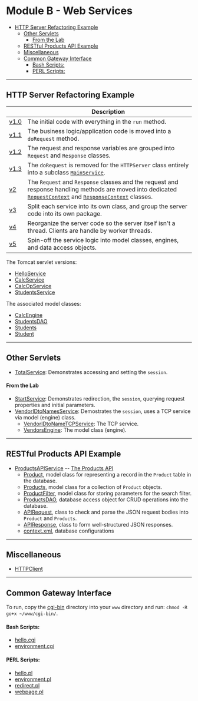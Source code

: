 # Module B - Web Services

- [HTTP Server Refactoring Example](#http-server-refactoring-example)
  - [Other Servlets](#other-servlets)
    - [From the Lab](#from-the-lab)
  - [RESTful Products API Example](#restful-products-api-example)
  - [Miscellaneous](#miscellaneous)
  - [Common Gateway Interface](#common-gateway-interface)
    - [Bash Scripts:](#bash-scripts)
    - [PERL Scripts:](#perl-scripts)

-----
## HTTP Server Refactoring Example

|   | Description
|---|---------------------------------
| [v1.0](src/httpd/v1/HTTPServer0.java) | The initial code with everything in the `run` method.
| [v1.1](src/httpd/v1/HTTPServer1.java) | The business logic/application code is moved into a `doRequest` method.
| [v1.2](src/httpd/v1/HTTPServer2.java) | The request and response variables are grouped into `Request` and `Response` classes.
| [v1.3](src/httpd/v1/HTTPServer3.java) | The `doRequest` is removed for the `HTTPServer` class entirely into a subclass [`MainService`](src/httpd/v1/MainService3.java).
| [v2](src/httpd/v2/) | The `Request` and `Response` classes and the request and response handling methods are moved into dedicated [`RequestContext`](src/httpd/v2/RequestContext.java) and [`ResponseContext`](src/httpd/v2/ResponseContext.java) classes.
| [v3](src/httpd/v3/) | Split each service into its own class, and group the server code into its own package.
| [v4](src/httpd/v4/) | Reorganize the server code so the server itself isn't a thread. Clients are handle by worker threads.
| [v5](src/httpd/v5/) | Spin-off the service logic into model classes, engines, and data access objects.

The Tomcat servlet versions:

- [HelloService](src/services/HelloService.java)
- [CalcService](src/services/CalcService.java)
- [CalcOpService](src/services/CalcOpService.java)
- [StudentsService](src/services/StudentsService.java)

The associated model classes:

- [CalcEngine](src/model/CalcEngine.java)
- [StudentsDAO](src/model/StudentsDAO.java)
- [Students](src/model/Students.java)
- [Student](src/model/Student.java)

-----
## Other Servlets

- [TotalService](src/services/TotalService.java): Demonstrates accessing and setting the `session`.

#### From the Lab

- [StartService](src/services/StartService.java): Demonstrates redirection, the `session`, querying request properties and initial parameters.
- [VendorIDtoNamesService](src/services/VendorIDtoNamesService.java): Demostrates the `session`, uses a TCP service via model (engine) class.
  - [VendorIDtoNameTCPService](src/services/VendorIDtoNameTCPService.java): The TCP service.
  - [VendorsEngine](src/model/VendorsEngine.java): The model class (engine).

-----
## RESTful Products API Example

- [ProductsAPIService](src/api/services/ProductsAPIService.java) -- [The Products API](src/api/README.md)
  - [Product](src/api/model/Product.java),              model class for representing a record in the `Product` table in the database.
  - [Products](src/api/model/Products.java),            model class for a collection of `Product` objects.
  - [ProductFilter](src/api/model/ProductFilter.java),  model class for storing parameters for the search filter.
  - [ProductsDAO](src/api/model/ProductsDAO.java),      database access object for CRUD operations into the database.
  - [APIRequest](src/api/model/APIRequest.java),        class to check and parse the JSON request bodies into `Product` and `Products`.
  - [APIResponse](src/api/model/APIResponse.java),      class to form well-structured JSON responses.
  - [context.xml](WebContent/META-INF/context.xml),     database configurations

-----
## Miscellaneous

- [HTTPClient](src/miscs/HTTPClient.java)

-----
## Common Gateway Interface

To run, copy the [cgi-bin](cgi-bin/) directory into your `www` directory and run: `chmod -R go+x ~/www/cgi-bin/`.

#### Bash Scripts:

- [hello.cgi](cgi-bin/hello.cgi)
- [environment.cgi](cgi-bin/environment.cgi)

#### PERL Scripts:

- [hello.pl](cgi-bin/hello.pl)
- [environment.pl](cgi-bin/environment.pl)
- [redirect.pl](cgi-bin/redirect.pl)
- [webpage.pl](cgi-bin/webpage.pl)
